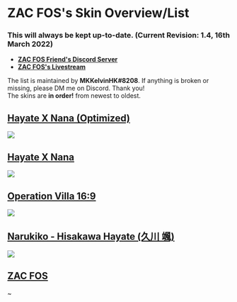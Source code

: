 # **ZAC FOS's Skin Overview/List**
### This will always be kept up-to-date. (Current Revision: 1.4, 16th March 2022)

* [**ZAC FOS Friend's Discord Server**](https://discord.gg/kbav6BW)  
* [**ZAC FOS's Livestream**](https://twitch.tv/zacfos)

The list is maintained by **MKKelvinHK#8208**. If anything is broken or missing, please DM me on Discord. Thank you!  
The skins are **in order!** from newest to oldest.  

## [**Hayate X Nana (Optimized)**](http://www.mediafire.com/file/08kfpug9wt0aial/Hayate_X_Nana_%2528Optimized%2529.osk/file)
![](https://i.imgur.com/YpX1664.jpg)

## [**Hayate X Nana**](https://www.mediafire.com/file/kd7ciwuxjhg49tq/Hayate_X_Nana_%28Note-PleaseUnzipYourself%29.zip/file)
![](https://i.imgur.com/ER6M4nr.jpg)

## [**Operation Villa 16:9**](http://www.mediafire.com/file/0k58fbi6ljp0g7t/Operation_Villa_16-9.osk/file)
![](https://i.imgur.com/e6RFz14.jpg)

## [**Narukiko - Hisakawa Hayate (久川 颯)**](http://www.mediafire.com/file/8j7uscgyc1n0wc0/-_%2523_Narukiko_-_Hisakawa_Hayate_%2528%25E4%25B9%2585%25E5%25B7%259D_%25E9%25A2%25AF%2529_-.osk/file)
![](https://i.imgur.com/IS5aESR.jpg)

## [**ZAC FOS**](https://www.mediafire.com/file/bqg98k4nbvxpuyw/ZAC_FOS.osk/file)
~[](https://i.imgur.com/J2aujeE.png)
